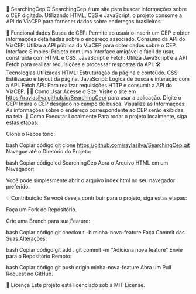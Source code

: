 🌟 SearchingCep
O SearchingCep é um site para buscar informações sobre o CEP digitado. Utilizando HTML, CSS e JavaScript, o projeto consome a API do ViaCEP para fornecer dados sobre endereços brasileiros.

🚀 Funcionalidades
Busca de CEP: Permite ao usuário inserir um CEP e obter informações detalhadas sobre o endereço associado.
Consumo da API do ViaCEP: Utiliza a API pública do ViaCEP para obter dados sobre o CEP.
Interface Simples: Projeto com uma interface amigável e fácil de usar, construída com HTML e CSS.
JavaScript e Fetch: Utiliza JavaScript e a API Fetch para realizar requisições e processar respostas da API.
🛠️ Tecnologias Utilizadas
HTML: Estruturação da página e conteúdo.
CSS: Estilização e layout da página.
JavaScript: Lógica de busca e interação com a API.
Fetch API: Para realizar requisições HTTP e consumir a API do ViaCEP.
🧑‍💻 Como Usar
Acesse o Site: Visite o site em https://raylasilva.github.io/SearchingCep/ para usar a aplicação.
Digite o CEP: Insira o CEP desejado no campo de busca.
Visualize as Informações: As informações sobre o endereço correspondente ao CEP serão exibidas na tela.
📂 Como Executar Localmente
Para rodar o projeto localmente, siga estas etapas:

Clone o Repositório:

bash
Copiar código
git clone https://github.com/raylasilva/SearchingCep.git
Navegue até o Diretório do Projeto:

bash
Copiar código
cd SearchingCep
Abra o Arquivo HTML em um Navegador:

Você pode simplesmente abrir o arquivo index.html no seu navegador preferido.

💡 Contribuição
Se você deseja contribuir para o projeto, siga estas etapas:

Faça um Fork do Repositório.

Crie uma Branch para sua Feature:

bash
Copiar código
git checkout -b minha-nova-feature
Faça Commit das Suas Alterações:

bash
Copiar código
git add .
git commit -m "Adiciona nova feature"
Envie para o Repositório Remoto:

bash
Copiar código
git push origin minha-nova-feature
Abra um Pull Request no GitHub.

📜 Licença
Este projeto está licenciado sob a MIT License.
